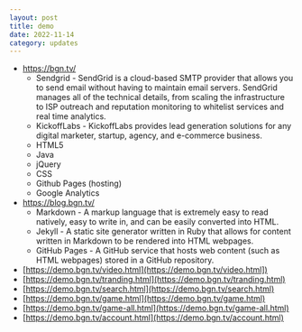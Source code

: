 ```yaml
---
layout: post
title: demo
date: 2022-11-14
category: updates
---
```



* https://bgn.tv/
  * Sendgrid - SendGrid is a cloud-based SMTP provider that allows you to send email without having to maintain email servers. SendGrid manages all of the technical details, from scaling the infrastructure to ISP outreach and reputation monitoring to whitelist services and real time analytics.
  * KickoffLabs - KickoffLabs provides lead generation solutions for any digital marketer, startup, agency, and e-commerce business.
  * HTML5
  * Java
  * jQuery
  * CSS
  * Github Pages (hosting)
  * Google Analytics
* https://blog.bgn.tv/
  * Markdown - A markup language that is extremely easy to read natively, easy to write in, and can be easily converted into HTML.
  * Jekyll - A static site generator written in Ruby that allows for content written in Markdown to be rendered into HTML webpages.
  * GitHub Pages - A GitHub service that hosts web content (such as HTML webpages) stored in a GitHub repository.
* [https://demo.bgn.tv/video.html](https://demo.bgn.tv/video.html])
* [https://demo.bgn.tv/tranding.html](https://demo.bgn.tv/tranding.html)
* [https://demo.bgn.tv/search.html](https://demo.bgn.tv/search.html)
* [https://demo.bgn.tv/game.html](https://demo.bgn.tv/game.html)
* [https://demo.bgn.tv/game-all.html](https://demo.bgn.tv/game-all.html)
* [https://demo.bgn.tv/account.html](https://demo.bgn.tv/account.html)
